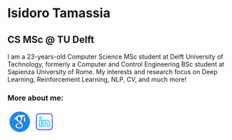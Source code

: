 # Isidoro Tamassia
## CS MSc @ TU Delft

I am a 23-years-old Computer Science MSc student at Delft University of Technology, formerly a Computer and Control Engineering BSc student at Sapienza University of Rome. My interests and research focus on Deep Learning, Reinforcement Learning, NLP, CV, and much more!

### More about me:
[<img align="left" alt="Isidoro Tamassia | Google Scholar" width="55px" src="icons8-google-scholar.svg" />][scholar]
[<img align="left" alt="Isidoro Tamassia | LinkedIn" width="55px" src="linkedin_logo.svg" />][linkedin]

[linkedin]: https://www.linkedin.com/in/isidoro-tamassia-803910250/
[scholar]: https://scholar.google.com/citations?hl=en&view_op=list_works&gmla=AH8HC4zST2p3mldkvZ3GCtyOVViB74lWonYwLudvaaD2yv70_idzQmJF_8lGEXylMXllHtBf4vAbrvoDfp4yiYGxDJp0&user=A4Clv8UAAAAJ

<!--
**TheEmotionalProgrammer/TheEmotionalProgrammer** is a ✨ _special_ ✨ repository because its `README.md` (this file) appears on your GitHub profile.

Here are some ideas to get you started:

- 🔭 I’m currently working on ...
- 🌱 I’m currently learning ...
- 👯 I’m looking to collaborate on ...
- 🤔 I’m looking for help with ...
- 💬 Ask me about ...
- 📫 How to reach me: ...
- 😄 Pronouns: ...
- ⚡ Fun fact: ...
-->
